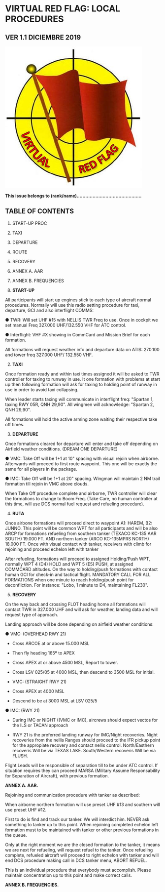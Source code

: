 # VIRTUAL RED FLAG: LOCAL PROCEDURES

## VER 1.1 DICIEMBRE 2019

![](../Images/LogovRF.JPG)

**This issue belongs to (rank/name).............................................**

## TABLE OF CONTENTS

1.  START-UP PROC 

2.  TAXI

3.  DEPARTURE

4.  ROUTE

5.  RECOVERY

6.  ANNEX A. AAR

7.  ANNEX B. FREQUENCIES


1.  **START-UP**

All participants will start up engines stick to each type of aircraft normal procedures. Normally will use this radio setting procedure for taxi, departure, GCI and also interflight COMMS:

● TWR: Will set UHF #15 with NELLIS TWR Freq to use. Once in cockpit we set manual Freq 327.000 UHF/132.550 VHF for ATC control.

● Interflight: VHF #X showing in CommCard and Mission Brief for each formation.

All formations will request weather info and departure data on ATIS: 270.100 and tower freq 327.000 UHF/ 132.550 VHF.

2.  **TAXI**

Once formation ready and within taxi times assigned it will be asked to TWR controller for taxing to runway in use. It one formation with problems at start up then following formation will ask for taxing to holding point of runway in use in order to avoid taxi collapsing.

When leader starts taxing will communicate in interflight freq: "Spartan 1, taxing RWY 05R, QNH 29,90". All wingmen will acknowledge: "Spartan 2, QNH 29,90".

All formations will hold the active arming zone waiting their respective take off times.

3.  **DEPARTURE**

Once formations cleared for departure will enter and take off depending on Airfield weather conditions. (DREAM ONE DEPARTURE)

● VMC: Take Off will be 1+1 at 10" spacing with visual rejoin when airborne. Afterwards will proceed to first route waypoint. This one will be exactly the same for all players in the package.

● IMC: Take Off will be 1+1 at 20" spacing. Wingman will maintain 2 NM trail formation till rejoin in VMC above clouds.

When Take Off procedure complete and airborne, TWR controller will clear the formations to change to Boom Freq. (Take Care, no human controller at this time, will use DCS normal fuel request and refueling procedure).

4.  **RUTA**

Once airbone formations will proceed direct to waypoint A1: HAREM, B2: JUNNO. This point will be common WPT for all participants and will be also ARCP for formations refueling from southern tanker (TEXACO KC-135 AAR SOUTH) 19.000 FT. AND northern tanker (ARCO KC-135MPRS NORTH) 18.000 FT. Once with visual contact with tanker, receivers with climb for rejoining and proceed echelon left with tanker

After refueling, formations will proceed to assigned Holding/Push WPT, normally WPT 4 (D4) HOLD and WPT 5 (E5) PUSH, at assigned COMMCARD altitudes. On the way to holding/push formations with contact human GCI for check-in and tactical flight. MANDATORY CALL FOR ALL FORMATIONS when one minute to reach holding/push point for deconfliction. For instance: "Lobo, 1 minute to D4, maintaining FL230".

5.  **RECOVERY**

On the way back and crossing FLOT heading home all formations will contact TWR in 327.000 UHF and will ask for weather, landing data and will request type of approach.

 Landing approach will be done depending on airfield weather conditions:

● VMC: (OVERHEAD RWY 21)

- Cross ARCOE at or above 15.000 MSL

- Then fly heading 165º to APEX

- Cross APEX at or above 4500 MSL, Report to tower.

- Cross LSV 025/05 at 4000 MSL, then descend to 3500 MSL for initial.

- VMC: (STRAIGHT RWY 21)

- Cross APEX at 4000 MSL

- Descend to be at 3000 MSL at LSV 025/5

● IMC: (RWY 21)

- During IMC or NIGHT ((VMC or IMC), aircrews should expect vectos for the ILS or TACAN approach

- RWY 21 is the preferred landing runway for IMC/Night recoveries. Night recoveries from the nellis Ranges should proceed to the IFR pickup point for the appropiate recovery and contact nellis control. North/Easthern recoveris Will be via TEXAS LAKE. South/Western recoveris Will be via FLUSH.

Flight Leads will be responsible of separation till to be under ATC control. If situation requires they can proceed MARSA (Military Assume Responsability for Separation of Aircraft), with previous formation.

**ANNEX A. AAR.**

 Rejoining and communication procedure with tanker as described:

 When airborne northern formation will use preset UHF #13 and southern will use preset UHF #12.  

 First to do is find and track our tanker. We will interdict him. NEVER ask something to tanker up to this point. When rejoining completed echelon left formation must to be maintained with tanker or other previous formations in the queue.

 Only at the right moment we are the closed formation to the tanker, it means we are next for refueling, will request refuel to the tanker. Once refueling complete, refueled aircraft will proceed to right echelon with tanker and will end DCS procedure making call in DCS tanker menu, ABORT REFUEL.

This is an individual procedure that everybody must accomplish. Please maintain concentration up to this point and make correct calls.


**ANNEX B. FREQUENCIES.**


